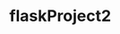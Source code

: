 <!--
title: 'flaskProject2'
description: 'This example demonstrates how to setup a RESTful Web Service allowing you to create, list, get, update and delete Todos. DynamoDB is used to store the data.'
layout: Doc
framework: v0.0.1
platform: AWS
language: Python
priority: 10
authorLink: 'https://github.com/kunaldas926'
authorName: 'Kunal Das'
authorAvatar: 'https://avatars.githubusercontent.com/u/53109330?v=4'
-->
# flaskProject2
